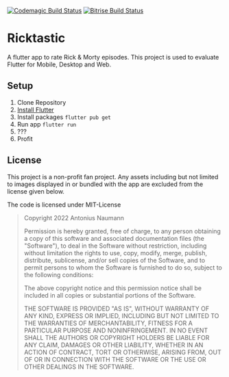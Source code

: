 [![Codemagic Build Status](https://api.codemagic.io/apps/628fe6acd441386f910cfe9c/628fe6acd441386f910cfe9b/status_badge.svg)](https://codemagic.io/apps/628fe6acd441386f910cfe9c/628fe6acd441386f910cfe9b/latest_build)
[![Bitrise Build Status](https://app.bitrise.io/app/454927dcb16ded9c/status.svg?token=mn7dJ65LNCGax3ZMjRjN6w&branch=main)](https://app.bitrise.io/app/454927dcb16ded9c)
# Ricktastic

A flutter app to rate Rick & Morty episodes. This project is used to evaluate Flutter for Mobile, Desktop and Web.

## Setup
1. Clone Repository 
2. [Install Flutter](https://docs.flutter.dev/get-started/install)
3. Install packages ```flutter pub get```
4. Run app ```flutter run```
5. ???
6. Profit

## License
This project is a non-profit fan project. Any assets including but not limited to images displayed in or bundled with the app are excluded from the license given below.

The code is licensed under MIT-License

> Copyright 2022 Antonius Naumann
> 
> Permission is hereby granted, free of charge, to any person obtaining a copy of this software and associated documentation files (the "Software"), to deal in the Software without restriction, including without limitation the rights to use, copy, modify, merge, publish, distribute, sublicense, and/or sell copies of the Software, and to permit persons to whom the Software is furnished to do so, subject to the following conditions:
> 
> The above copyright notice and this permission notice shall be included in all copies or substantial portions of the Software.
>
> THE SOFTWARE IS PROVIDED "AS IS", WITHOUT WARRANTY OF ANY KIND, EXPRESS OR IMPLIED, INCLUDING BUT NOT LIMITED TO THE WARRANTIES OF MERCHANTABILITY, FITNESS FOR A PARTICULAR PURPOSE AND NONINFRINGEMENT. IN NO EVENT SHALL THE AUTHORS OR COPYRIGHT HOLDERS BE LIABLE FOR ANY CLAIM, DAMAGES OR OTHER LIABILITY, WHETHER IN AN ACTION OF CONTRACT, TORT OR OTHERWISE, ARISING FROM, OUT OF OR IN CONNECTION WITH THE SOFTWARE OR THE USE OR OTHER DEALINGS IN THE SOFTWARE.